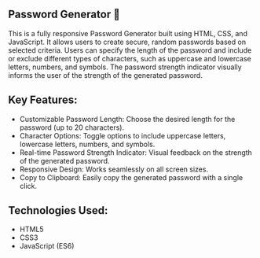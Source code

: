 ## Password Generator 🔐
This is a fully responsive Password Generator built using HTML, CSS, and JavaScript. It allows users to create secure, random passwords based on selected criteria. Users can specify the length of the password and include or exclude different types of characters, such as uppercase and lowercase letters, numbers, and symbols. The password strength indicator visually informs the user of the strength of the generated password.

## Key Features:
- Customizable Password Length: Choose the desired length for the password (up to 20 characters).
- Character Options: Toggle options to include uppercase letters, lowercase letters, numbers, and symbols.
- Real-time Password Strength Indicator: Visual feedback on the strength of the generated password.
- Responsive Design: Works seamlessly on all screen sizes.
- Copy to Clipboard: Easily copy the generated password with a single click.

## Technologies Used:
- HTML5
- CSS3
- JavaScript (ES6)
